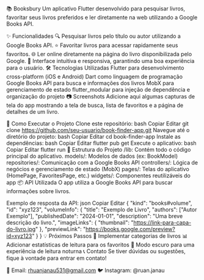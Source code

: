📚 Booksbury
Um aplicativo Flutter desenvolvido para pesquisar livros, favoritar seus livros preferidos e ler diretamente na web utilizando a Google Books API.

✨ Funcionalidades
🔍 Pesquisar livros pelo título ou autor utilizando a Google Books API.
⭐ Favoritar livros para acessar rapidamente seus favoritos.
🌐 Ler online diretamente na página do livro disponibilizada pelo Google.
📱 Interface intuitiva e responsiva, garantindo uma boa experiência para o usuário.
🛠️ Tecnologias Utilizadas
Flutter para desenvolvimento cross-platform (iOS e Android)
Dart como linguagem de programação
Google Books API para busca e informações dos livros
MobX para gerenciamento de estado
flutter_modular para injeção de dependência e organização do projeto
📷 Screenshots
Adicione aqui algumas capturas de tela do app mostrando a tela de busca, lista de favoritos e a página de detalhes de um livro.

🚀 Como Executar o Projeto
Clone este repositório:
bash
Copiar
Editar
git clone https://github.com/seu-usuario/book-finder-app.git
Navegue até o diretório do projeto:
bash
Copiar
Editar
cd book-finder-app
Instale as dependências:
bash
Copiar
Editar
flutter pub get
Execute o aplicativo:
bash
Copiar
Editar
flutter run
📄 Estrutura do Projeto
/lib: Contém todo o código principal do aplicativo.
models/: Modelos de dados (ex: BookModel)
repositories/: Comunicação com a Google Books API
controllers/: Lógica de negócios e gerenciamento de estado (MobX)
pages/: Telas do aplicativo (HomePage, FavoritesPage, etc.)
widgets/: Componentes reutilizáveis do app
📦 API Utilizada
O app utiliza a Google Books API para buscar informações sobre livros.

Exemplo de resposta da API:
json
Copiar
Editar
{
"kind": "books#volume",
"id": "xyz123",
"volumeInfo": {
"title": "Exemplo de Livro",
"authors": ["Autor Exemplo"],
"publishedDate": "2024-01-01",
"description": "Uma breve descrição do livro.",
"imageLinks": {
"thumbnail": "https://link-para-capa-do-livro.jpg"
},
"previewLink": "https://books.google.com/preview?id=xyz123"
}
}
💡 Próximos Passos
🔖 Implementar categorias de livros
📊 Adicionar estatísticas de leitura para os favoritos
🌙 Modo escuro para uma experiência de leitura noturna
📞 Contato
Se tiver dúvidas ou sugestões, fique à vontade para entrar em contato!

📧 Email: rhuanjanau531@gmail.com
🐦 Instagram: @ruan.janau